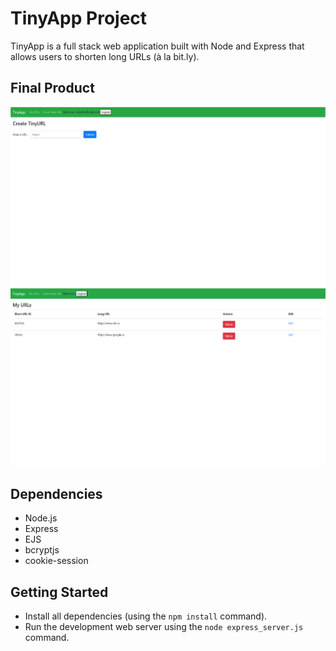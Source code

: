 # TinyApp Project

TinyApp is a full stack web application built with Node and Express that allows users to shorten long URLs (à la bit.ly).

## Final Product

![Alt Text](docs/Create-URL.png)
![Alt Text](docs/logIn.png)


## Dependencies

- Node.js
- Express
- EJS
- bcryptjs
- cookie-session

## Getting Started

- Install all dependencies (using the `npm install` command).
- Run the development web server using the `node express_server.js` command.
